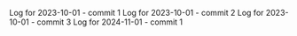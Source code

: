Log for 2023-10-01 - commit 1
Log for 2023-10-01 - commit 2
Log for 2023-10-01 - commit 3
Log for 2024-11-01 - commit 1
